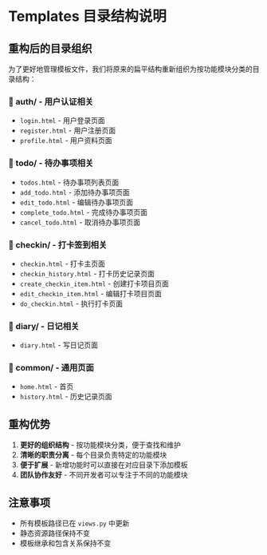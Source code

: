 # Templates 目录结构说明

## 重构后的目录组织

为了更好地管理模板文件，我们将原来的扁平结构重新组织为按功能模块分类的目录结构：

### 📁 auth/ - 用户认证相关
- `login.html` - 用户登录页面
- `register.html` - 用户注册页面  
- `profile.html` - 用户资料页面

### 📁 todo/ - 待办事项相关
- `todos.html` - 待办事项列表页面
- `add_todo.html` - 添加待办事项页面
- `edit_todo.html` - 编辑待办事项页面
- `complete_todo.html` - 完成待办事项页面
- `cancel_todo.html` - 取消待办事项页面

### 📁 checkin/ - 打卡签到相关
- `checkin.html` - 打卡主页面
- `checkin_history.html` - 打卡历史记录页面
- `create_checkin_item.html` - 创建打卡项目页面
- `edit_checkin_item.html` - 编辑打卡项目页面
- `do_checkin.html` - 执行打卡页面

### 📁 diary/ - 日记相关
- `diary.html` - 写日记页面

### 📁 common/ - 通用页面
- `home.html` - 首页
- `history.html` - 历史记录页面

## 重构优势

1. **更好的组织结构** - 按功能模块分类，便于查找和维护
2. **清晰的职责分离** - 每个目录负责特定的功能模块
3. **便于扩展** - 新增功能时可以直接在对应目录下添加模板
4. **团队协作友好** - 不同开发者可以专注于不同的功能模块

## 注意事项

- 所有模板路径已在 `views.py` 中更新
- 静态资源路径保持不变
- 模板继承和包含关系保持不变 